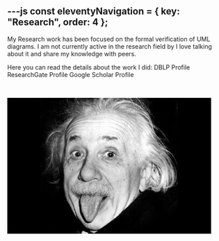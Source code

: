 ---js
const eleventyNavigation = {
	key: "Research",
	order: 4
};
---
My Research work has been focused on the formal verification of UML diagrams. I am not currently active in the research field by I love talking about it and share my knowledge with peers.

Here you can read the details about the work I did: DBLP Profile ResearchGate Profile Google Scholar Profile

 

![image1](images/image1.jpg)
